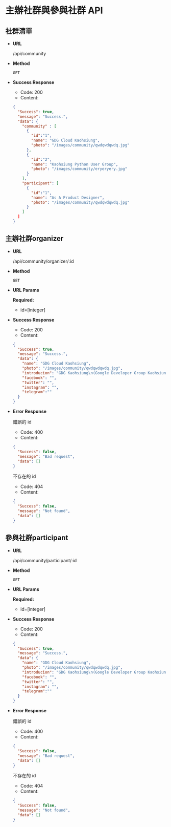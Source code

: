 # 主辦社群與參與社群 API

## 社群清單
- **URL**
  
    /api/community

- **Method**

    `GET`

- **Success Response**

  - Code: 200
  - Content:
  ```JSON
  {
    "Success": true,
    "message": "Success.",
    "data": {
      "community" : [
        {
          "id":"1",
          "name": "GDG Cloud Kaohsiung",
          "photo": "/images/community/qwdqwdqwdq.jpg"
        },
        {
          "id":"2",
          "name": "Kaohsiung Python User Group",
          "photo": "/images/community/eryeryery.jpg"
        }
      ],
      "participant": [
        {
          "id":"1",
          "name": "As A Product Designer",
          "photo": "/images/community/qwdqwdqwdq.jpg"
        }
      ]
    ]
  }
  ```

## 主辦社群organizer
- **URL**
  
  /api/community/organizer/:id

- **Method**

  `GET`

- **URL Params**

    **Required:**

    - id=[integer]

- **Success Response**

  - Code: 200
  - Content:
  ```JSON
  {
    "Success": true,
    "message": "Success.",
    "data": {
      "name": "GDG Cloud Kaohsiung",
      "photo": "/images/community/qwdqwdqwdq.jpg",
      "introducion": "GDG Kaohsiung\n(Google Developer Group Kaohsiung)\nGDG Kaohsiung 是以研究 Google 以及 Android App 領域的技術、設計、新創或相關產業為主的開發者群。每個月至少會有一場實體聚會在高雄舉行。\nGDG Kaoshiung 前身是 Android 高雄開發者社群，自從2014年三月開始舉辦，每月會有一到兩場的實體會，舉行時間原則上依講者和場地許可時間安排，實際活動時間請持續關注社團，我們會隨時公佈最新的活動訊息歡迎對相關領域有興趣的朋友可以參與聚會，一起交流討論。",
      "facebook": "",
      "twitter": "",
      "instagram": "",
      "telegram":""
    }
  }
  ```
- **Error Response**

  錯誤的 id

  - Code: 400
  - Content:
  ```JSON
  {
    "Success": false,
    "message": "Bad request",
    "data": []
  }
  ```

  不存在的 id
  - Code: 404
  - Content:
  ```JSON
  {
    "Success": false,
    "message": "Not found",
    "data": []
  }
  ```

## 參與社群participant
- **URL**
  
  /api/community/participant/:id

- **Method**

  `GET`

- **URL Params**

    **Required:**

    - id=[integer]

- **Success Response**

  - Code: 200
  - Content:
  ```JSON
  {
    "Success": true,
    "message": "Success.",
    "data": {
      "name": "GDG Cloud Kaohsiung",
      "photo": "/images/community/qwdqwdqwdq.jpg",
      "introducion": "GDG Kaohsiung\n(Google Developer Group Kaohsiung)\nGDG Kaohsiung 是以研究 Google 以及 Android App 領域的技術、設計、新創或相關產業為主的開發者群。每個月至少會有一場實體聚會在高雄舉行。\nGDG Kaoshiung 前身是 Android 高雄開發者社群，自從2014年三月開始舉辦，每月會有一到兩場的實體會，舉行時間原則上依講者和場地許可時間安排，實際活動時間請持續關注社團，我們會隨時公佈最新的活動訊息歡迎對相關領域有興趣的朋友可以參與聚會，一起交流討論。",
      "facebook": "",
      "twitter": "",
      "instagram": "",
      "telegram":""
    }
  }
  ```

- **Error Response**

  錯誤的 id

  - Code: 400
  - Content:
  ```JSON
  {
    "Success": false,
    "message": "Bad request",
    "data": []
  }
  ```

  不存在的 id
  - Code: 404
  - Content:
  ```JSON
  {
    "Success": false,
    "message": "Not found",
    "data": []
  }
  ```